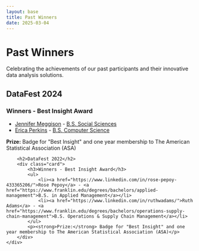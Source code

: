 ```yaml
---
layout: base
title: Past Winners
date: 2025-03-04
---
```


<div class="hero">
    <h1>Past Winners</h1>
    <p>Celebrating the achievements of our past participants and their innovative data analysis solutions.</p>
</div>

<div class="container">
    <div class="section">
        <h2>DataFest 2024</h2>
        <div class="card">
            <h3>Winners - Best Insight Award</h3>
            <ul>
                <li><a href="https://www.linkedin.com/in/jennifermeggison/">Jennifer Meggison</a> - <a href="https://www.franklin.edu/degrees/bachelors/social-sciences">B.S. Social Sciences</a></li>
                <li><a href="https://www.linkedin.com/in/ericadperkins/">Erica Perkins</a> - <a href="https://www.franklin.edu/degrees/bachelors/computer-science">B.S. Computer Science</a></li>
            </ul>
            <p><strong>Prize:</strong> Badge for "Best Insight" and one year membership to The American Statistical Association (ASA)</p>
        </div>
    
        <h2>DataFest 2022</h2>
        <div class="card">
            <h3>Winners - Best Insight Award</h3>
            <ul>
                <li><a href="https://www.linkedin.com/in/rose-pepoy-433365206/">Rose Pepoy</a> - <a href="https://www.franklin.edu/degrees/bachelors/applied-management">B.S. in Applied Management</a></li>
                <li><a href="https://www.linkedin.com/in/ruthwadams/">Ruth Adams</a> - <a href="https://www.franklin.edu/degrees/bachelors/operations-supply-chain-management">B.S. Operations & Supply Chain Management</a></li>
            </ul>
            <p><strong>Prize:</strong> Badge for "Best Insight" and one year membership to The American Statistical Association (ASA)</p>
        </div>
    </div>
</div>
